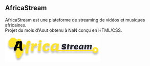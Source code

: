 ## AfricaStream

AfricaStream est une plateforme de streaming de vidéos et musiques africaines.  
Projet du mois d'Aout obtenu à NaN conçu en HTML/CSS.

![Logo](./img/logo.png)
